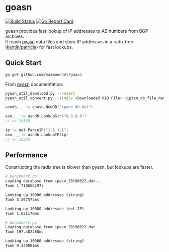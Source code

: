 # goasn

[![Build Status](https://travis-ci.org/maxmouchet/goasn.svg?branch=master)](https://travis-ci.org/maxmouchet/goasn)
[![Go Report Card](https://goreportcard.com/badge/github.com/maxmouchet/goasn)](https://goreportcard.com/report/github.com/maxmouchet/goasn)

goasn provides fast lookup of IP addresses to AS numbers from BGP archives.  
It reads [pyasn](https://github.com/hadiasghari/pyasn) data files and store IP addresses in a radix tree ([kentik/patricia](https://github.com/kentik/patricia)) for fast lookups.

## Quick Start

```bash
go get github.com/maxmouchet/goasn
```

From [pyasn](https://github.com/hadiasghari/pyasn) documentation:
```bash
pyasn_util_download.py --latest
pyasn_util_convert.py --single <Downloaded RIB File> <ipasn_db_file_name>
```

```go
asndb, _ := goasn.NewDB("ipasn_db.dat")

asn, _ := asndb.LookupStr("8.8.8.8")
// => 15169

ip := net.ParseIP("1.1.1.1")
asn, _ := asndb.LookupIP(ip)
// => 13335
```

## Performance

Constructing the radix tree is slower than pyasn, but lookups are faster.

```bash
# benchmark.go
Loading database from ipasn_20190822.dat...
Took 1.719656297s

Looking up 10000 addresses (string)
Took 3.367572ms

Looking up 10000 addresses (net.IP)
Took 1.631176ms
```

```bash
# benchmark.py
Loading database from ipasn_20190822.dat
Took 197.402488ms

Looking up 10000 addresses (string)
Took 9.340981ms
```
